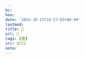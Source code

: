 ```yaml
---
bc:
hex:
date: '2025-10-13T10:27:03+08:00'
lastmod:
title: 􂸒
url: 􂸒
tags: [簷]
src: DCCV
note:
---
```

